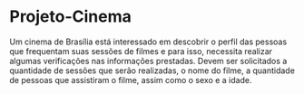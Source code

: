 # Projeto-Cinema
Um cinema de Brasília está interessado em descobrir o perfil das pessoas que frequentam suas sessões de filmes 
e para isso, necessita realizar algumas verificações nas informações prestadas. Devem ser solicitados a quantidade
de sessões que serão realizadas, o nome do filme, a quantidade de pessoas que assistiram o filme, assim como o sexo e a idade.
